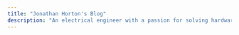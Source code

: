 ```yaml
---
title: "Jonathan Horton's Blog"
description: "An electrical engineer with a passion for solving hardware, software, and robotics problems."
---
```


